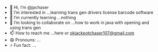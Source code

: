 - 👋 Hi, I’m @jpchaser
- 👀 I’m interested in ...learning trans gen drivers license barcode software
- 🌱 I’m currently learning ...nothing
- 💞️ I’m looking to collaborate on ...how to work in java with opening and using trans gen 
- 📫 How to reach me ...here or okjackpotchaser107@gmail.com  
- 😄 Pronouns: ...
- ⚡ Fun fact: ...

<!---
jpchaser/jpchaser is a ✨ special ✨ repository because its `README.md` (this file) appears on your GitHub profile.
You can click the Preview link to take a look at your changes.
--->
